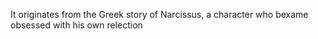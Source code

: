 It originates from the Greek story of Narcissus, a character who bexame obsessed with his own relection